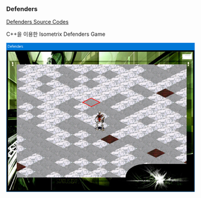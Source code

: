 ### Defenders

[Defenders Source Codes](https://prokoptasis.github.io/docs/documents/projects/defenders/)

C++을 이용한 Isometrix Defenders Game

![defenders](201216_01_prj_defenders.png)
